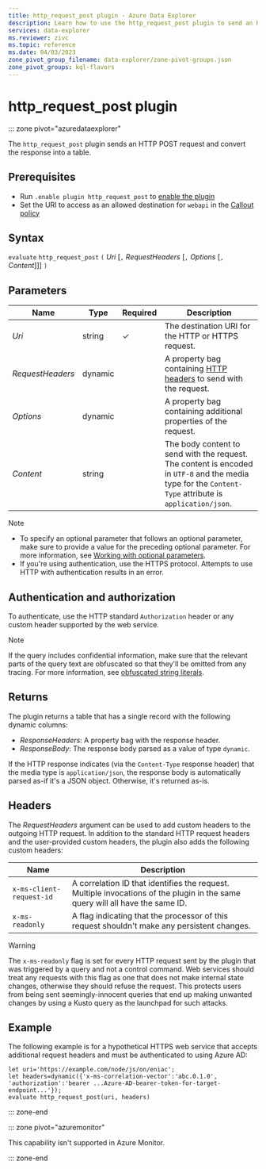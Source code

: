 ```yaml
---
title: http_request_post plugin - Azure Data Explorer
description: Learn how to use the http_request_post plugin to send an HTTP request and convert the response into a table.
services: data-explorer
ms.reviewer: zivc
ms.topic: reference
ms.date: 04/03/2023
zone_pivot_group_filename: data-explorer/zone-pivot-groups.json
zone_pivot_groups: kql-flavors
---
```

# http_request_post plugin

::: zone pivot="azuredataexplorer"

The `http_request_post` plugin sends an HTTP POST request and convert the response into a table.

## Prerequisites

* Run `.enable plugin http_request_post` to [enable the plugin](../management/enable-plugin.md)
* Set the URI to access as an allowed destination for `webapi` in the [Callout policy](../management/calloutpolicy.md)

## Syntax

`evaluate` `http_request_post` `(` *Uri* [`,` *RequestHeaders* [`,` *Options* [`,` *Content*]]] `)`

## Parameters

| Name | Type | Required | Description |
|--|--|--|--|
| *Uri* | string | &check; | The destination URI for the HTTP or HTTPS request. |
| *RequestHeaders* | dynamic |  | A property bag containing [HTTP headers](#headers) to send with the request. |
| *Options* | dynamic |  | A property bag containing additional properties of the request. |
| *Content* | string |  | The body content to send with the request. The content is encoded in `UTF-8` and the media type for the `Content-Type` attribute is `application/json`. |

> [!NOTE]
>
> * To specify an optional parameter that follows an optional parameter, make sure to provide a value for the preceding optional parameter. For more information, see [Working with optional parameters](syntax-conventions.md#working-with-optional-parameters).
> * If you're using authentication, use the HTTPS protocol. Attempts to use HTTP with authentication results in an error.

## Authentication and authorization

To authenticate, use the HTTP standard `Authorization` header or any custom header supported by the web service.

> [!NOTE]
> If the query includes confidential information, make sure that the relevant parts of the query text are obfuscated so that they'll be omitted from any tracing. For more information, see [obfuscated string literals](./scalar-data-types/string.md#obfuscated-string-literals).

## Returns

The plugin returns a table that has a single record with the following dynamic columns:

* *ResponseHeaders*: A property bag with the response header.
* *ResponseBody*: The response body parsed as a value of type `dynamic`.

If the HTTP response indicates (via the `Content-Type` response header) that the media type is `application/json`,
the response body is automatically parsed as-if it's a JSON object. Otherwise, it's returned as-is.

## Headers

The *RequestHeaders* argument can be used to add custom headers
to the outgoing HTTP request. In addition to the standard HTTP request headers
and the user-provided custom headers, the plugin also adds the following
custom headers:

| Name | Description |
|--|--|
| `x-ms-client-request-id` | A correlation ID that identifies the request. Multiple invocations of the plugin in the same query will all have the same ID. |
| `x-ms-readonly` | A flag indicating that the processor of this request shouldn't make any persistent changes. |

> [!WARNING]
> The `x-ms-readonly` flag is set for every HTTP request sent by the plugin
> that was triggered by a query and not a control command. Web services should
> treat any requests with this flag as one that does not make internal
> state changes, otherwise they should refuse the request. This protects users from being
> sent seemingly-innocent queries that end up making unwanted changes by using
> a Kusto query as the launchpad for such attacks.

## Example

The following example is for a hypothetical HTTPS web service that accepts additional request headers and must be authenticated to using Azure AD:

<!-- csl -->
```kusto
let uri='https://example.com/node/js/on/eniac';
let headers=dynamic({'x-ms-correlation-vector':'abc.0.1.0', 'authorization':'bearer ...Azure-AD-bearer-token-for-target-endpoint...'});
evaluate http_request_post(uri, headers)
```

::: zone-end

::: zone pivot="azuremonitor"

This capability isn't supported in Azure Monitor.

::: zone-end

